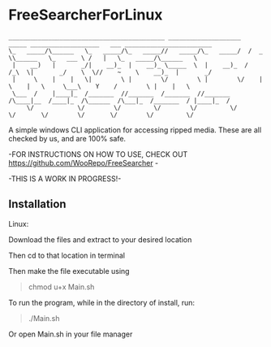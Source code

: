 
# FreeSearcherForLinux
```
___________________________________________ ____________________   _____ ___________________   ___ ________________________
\_   _____/\______   \_   _____/\_   _____//   _____/\_   _____/  /  _  \\______   \_   ___ \ /   |   \_   _____/\______   \
 |    __)   |       _/|    __)_  |    __)_ \_____  \  |    __)_  /  /_\  \|       _/    \  \//    ~    \    __)_  |       _/
 |     \    |    |   \|        \ |        \/        \ |        \/    |    \    |   \     \___\    Y    /        \ |    |   \
 \___  /    |____|_  /_______  //_______  /_______  //_______  /\____|__  /____|_  /\______  /\___|_  /_______  / |____|_  /
     \/            \/        \/         \/        \/         \/         \/       \/        \/       \/        \/         \/
```
A simple windows CLI application for accessing ripped media. These are all checked by us, and are 100% safe.

-FOR INSTRUCTIONS ON HOW TO USE, CHECK OUT https://github.com/WooRepo/FreeSearcher -

-THIS IS A WORK IN PROGRESS!-

## Installation

Linux:

Download the files and extract to your desired location

Then cd to that location in terminal

Then make the file executable using
>  chmod u+x Main.sh

To run the program, while in the directory of install, run:

> ./Main.sh

Or open Main.sh in your file manager

